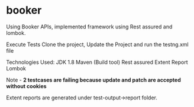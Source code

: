 # booker
Using Booker APIs, implemented framework using Rest assured and lombok. 

Execute Tests
Clone the project, Update the Project and run the testng.xml file

Technologies Used:
JDK 1.8
Maven (Build tool)
Rest assured
Extent Report
Lombok


Note - 
**2 testcases are failing because update and patch are accepted without cookies**

Extent reports are generated under test-output->report folder.
